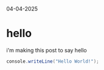 04-04-2025
# hello
i'm making this post to say hello
``` csharp
console.writeLine("Hello World!");
```